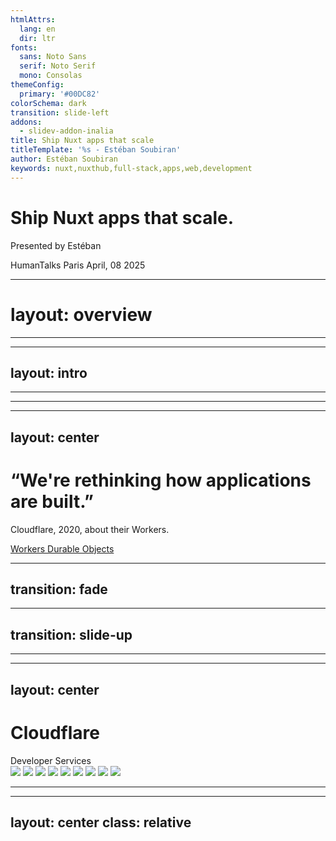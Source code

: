 ```yaml
---
htmlAttrs:
  lang: en
  dir: ltr
fonts:
  sans: Noto Sans
  serif: Noto Serif
  mono: Consolas
themeConfig:
  primary: '#00DC82'
colorSchema: dark
transition: slide-left
addons:
  - slidev-addon-inalia
title: Ship Nuxt apps that scale
titleTemplate: '%s - Estéban Soubiran'
author: Estéban Soubiran
keywords: nuxt,nuxthub,full-stack,apps,web,development
---
```


<div class="relative">
  <h1 class="text-center font-serif pb-36">Ship <span class="text-primary">Nuxt</span> apps that scale.</h1>
  <p class="absolute left-1/2 transform translate -translate-x-1/2 top-24 op-60">
    Presented by Estéban
  </p>
</div>

<Globe class="absolute z-10 top-2/5 left-1/2 transform -translate-x-1/2" :size="1000" :speed="0.001" :markers="[{ location: [44.833328, -0.56667], size: 0.04 }]" />

<div class="absolute right-6 bottom-6 flex flex-col gap-4 items-end">
  <span class="text-sm op-40">HumanTalks Paris</span>
  <span class="text-xs op-20 mt--4">April, 08 2025</span>
</div>

<!--

Hello everyone,

I'm thrilled to be here today at HumanTalks Paris.

Since the launch of Nuxt 3, the tagline has been "Create performant and production-grade full-stack web apps". But what does that really mean and how does it stand today?

And prepare your phone, you'll have a QR code to scan in a few slides.

 -->

---
# layout: overview
---

---
layout: intro
---

<!--
Before we dive into the topic, let me introduce myself.

I'm Estéban and I been using Nuxt for years now. I create some [click] modules like Nuxt Authorization to manage permissions within an app and [click] I write articles about everything I play with like Vue, Nuxt, VitePress, and Laravel.

[click] You can easily find me online if you want to follow my work or ask me questions.
-->

---

<!-- TODO: Inalia: Do you know Nuxt? -->

---

<!-- TODO: what is Nuxt -->

<!--

ref: https://www.youtube.com/watch?v=ajUJ1ZNiaZ8

- a progressive framework built on Vue.js and Nitro
- zero-effort with great DX
- best practices built-in
- fully configurable & easily extensible

avec une timeline

first commit en ocotver 2026
v1 en january 2018
v2 en september 2018
v3 first commit en july 2020
v3 en november 2022
v4 coming (soon?)

 -->

---
layout: center
---

<div class="i-logos-cloudflare-icon absolute z--10 w-60 h-60 top-20 left-12 op-20" />

<h1 class="font-serif">
  “We're rethinking how applications are built.”
</h1>

<p class="text-end">
  Cloudflare, 2020, about their Workers.
</p>

<div class="absolute right-6 bottom-6 flex flex-col gap-4 items-end">
  <a href="https://blog.cloudflare.com/introducing-workers-durable-objects/" class="text-xs op-20">Workers Durable Objects</a>
</div>

<!--

"We're rethinking how applications are built."

This quote isn't mine but from Cloudflare in 2020, referring to their Workers. Workers are JavaScript code that runs on the Cloudflare Edge network, but we'll that later.

By the end of this presentation, you'll have all the keys to understand why this quote is so important and how it reflects on Cloudflare's services. But before that, let's understand how applications are built today.

 -->

---
transition: fade
---

<Inalia
  question="What are the essential needs for a web application?"
  type="multiple_select"
  chart="donut"
  :data="[
    { label: 'Database', count: 25, color: '#aeffde' }, { label: 'KV Store', count: 12, color: '#2bfda7' }, { label: 'Blob Storage', count: 6, color: '#00c06d' }, { label: 'Queue', count: 8, color: '#009658' }, { label: 'Mailer', count: 10, color: '#07603e' }
  ]"
/>

<!--
What are the essential needs for a web application?

This is the question I'm asking you today. You have 30 seconds to answer. You can scan the QR code on the screen or go to the URL on your phone.

This question will ensure we're all on the same page, and it'll help us understand Cloudflare's services later.

Hmm, very interesting results.

And the answer is... all of them! Every web application needs a database, a KV store, a blob storage, a queue, and a mailer. Without one of these, creating a serious web application becomes very difficult. Interestingly, in a traditional app, you might consolidate your KV store and queue into the database to simplify your architecture.
-->

---
transition: slide-up
---

<OriginServer />

<!--
Once you have your application, you need to deploy it somewhere to make it accessible to everyone.

Traditionally, you'd deploy your application on a single server in one location. This server, known as the origin server, is the source of truth for your application.

The farther users are from your server's location, the slower your application will be for them.

For example, an application deployed in Paris is fast for European users, but for users in regions like Oceania, such as Sydney, it starts to get slow, which can be a problem.

Now that we know how traditional applications are built and deployed, let's see how Cloudflare is rethinking this.
-->

---

<CloudflareNetwork />

<!--
First, let's talk about Cloudflare's network, which is the foundation of all their services. With a network of over 330 (three hundred and thirty) data centers—each little orange dot on the map—Cloudflare is within 50 milliseconds of 99% of the world's population. This is incredible!

And unlike traditional providers with regions like 'eu-west-3' or 'us-east-1,' Cloudflare has a single global region: Earth. This means your code is deployed near everyone in the world without you having to manage it.
-->

---
layout: center
---

<div class="relative">
  <h1 font="serif" text="center" flex="~ row items-center gap-4">
    <span i-logos-cloudflare-icon w="16" h="16" inline-block></span>
    <span>Cloudflare</span>
  </h1>

  <div class="absolute right-0 bottom--1 text-xs op-40">
    Developer Services
  </div>
</div>

<v-click at="1">
  <Card class="mt-12 flex flex-row justify-center items-center gap-2 overflow-hidden">
    <v-clicks>
      <img class="w-8" src="/cf-kv.svg" />
      <img class="w-8" src="/cf-d1.svg" />
      <img class="w-7" src="/cf-r2.svg" />
      <img class="w-8" src="/cf-queues.svg" />
    </v-clicks>
  </Card>
</v-click>

<v-click at="5">
  <Card class="mt-8 flex flex-row justify-center items-center gap-2 overflow-hidden">
    <v-clicks>
      <img class="w-8" src="/cf-pages.svg" />
      <img class="w-8" src="/cf-vectorize.svg" />
      <img class="w-8" src="/cf-web-analytics.svg" />
      <img class="w-8" src="/cf-workflows.svg" />
      <img class="w-8" src="/cf-do.svg" />
    </v-clicks>
  </Card>
</v-click>

<CloudflareNetworkGlobe v-click class="absolute -z-1 left-1/2 top-2/5 transform -translate-x-1/2 op-60" :size="600" />

<!--

On top of their network, Cloudflare has built a set of services that developers can use to make their applications.

Do you remember the essential needs for a web application we talked about earlier?

There was a KV store, a database, a blob storage, a queue, and a mailer.

Interestingly, Cloudflare provides a service for nearly all of them.

1. [click] KV Store for distributed key-value storage.
2. [click] D1 for a scalable SQL database.
3. [click] R2 for the blob storage.
4. [click] Queues for handling async tasks.

The only thing missing is the mailer, but maybe one day?

These are all primitives. But because of their distributed and serverless nature, Cloudflare can provide a range of high-level services that use these primitives:

5. [click] Pages to deploy full-stack applications in seconds.
6. [click] Vectorize and Workers AI to build and deploy AI applications.
7. [click] Web Analytics to track and analyze your web traffic.
8. [click] Workflows to automate your applications.
9. [click] Durable Objects to coordinate multiple clients.

And each time, the idea is always the same, you write the code and they take care of the rest. They deploy it on their region Earth [click] , and every services are interconnected.

The developer experience is incredible, and you can access services that were previously unthinkable.

But with all these services, the complexity increases and integrates them into a framework can be a challenge. It's a new paradigm that's need to be understood and tame.

 -->

---

<NuxtHubBento />

<!--
And that's where NuxtHub comes in.

We all know the love from Nuxt for a good Developer Experience.

NuxtHub is your full-stack companion to build, deploy and manage your Nuxt applications that makes usage of Cloudflare services a breeze.

First, [click] it's a module that wraps all Cloudflare primitives, the KV store, D1, R2, and queues. Everything works locally and in production without any code changes.

Then, it's also a CLI to speed up your development and deployment process. [click] You can create a new application, access to the storage remotely, and deploy your application in one minute.

Finally, [click] it's a dashboard to manage your applications. You can see deployment, logs, and even manage your data!

And because it's built on top of Cloudflare's services, [click] you can deploy from a Git repository or add a custom domain in seconds at a very affordable price.

NuxtHub is also adding [click] high-level services like [click] Vectorize, [click] Browser Rendering, [click] Real-time, and [click] Crons.

If you don't believe me, [click] read the words from Sébastien Chopin, creator of Nuxt and NuxtHub.

And the best part ? [click] You can get started today, for free!
-->

---
layout: center
class: relative
---

<!--

TODO: refaire cette slide

Pour finalement en faire 2, une sur la fin du talk et ce qu'il faut retenir (comme daniel)
et une autre sur les questions et ce que les gens ont pensé du talk

 -->

<!-- <h1 text="center" font="serif">Thank you!</h1>

<hr class="border-slate-800 my-12" />

<Card class="flex flex-col p-6">
  <img src="https://github.com/barbapapazes.png" class="mx-auto size-20" />

  <span class="mt-6 text-center text-xl font-serif font-medium">
    Estéban Soubiran
  </span>

  <span class="mt-1 text-center text-sm op-60">
    Freelance web developer and open-source enthusiast.
  </span>

  <Socials class="mt-8" />
</Card> -->

<!--
Thank you! I really hope you enjoyed this presentation. And if you have any questions, feel free to ask in the chat.
-->
